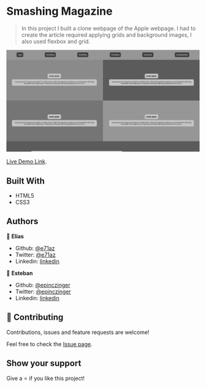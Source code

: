 # Smashing Magazine

> In this project I built a clone webpage of the Apple webpage. I had to create the article required applying grids and background images, I also used flexbox and grid.

![screenshot](./assets/screenshot.jpeg)

[Live Demo Link](https://raw.githack.com/epinczinger/smashing_magazine/design/index.html).


## Built With

- HTML5
- CSS3

## Authors

👤 **Elias**

- Github: [@e71az](https://github.com/e71az)
- Twitter: [@e71az](https://twitter.com/e71az)
- Linkedin: [linkedin](https://www.linkedin.com/in/elias-casta%C3%B1eda-17a771115/)

👤 **Esteban**

- Github: [@epinczinger](https://github.com/epinczinger)
- Twitter: [@epinczinger](https://twitter.com/epinczinger)
- Linkedin: [linkedin](https://www.linkedin.com/in/esteban-pinczinger-busai-ab49a254/?originalSubdomain=ar)

## 🤝 Contributing

Contributions, issues and feature requests are welcome!

Feel free to check the [Issue page](https://github.com/epinczinger/smashing_magazine/issues).

## Show your support

Give a ⭐️ if you like this project!


